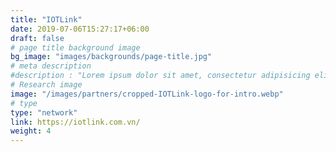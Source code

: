 ```yaml
---
title: "IOTLink"
date: 2019-07-06T15:27:17+06:00
draft: false
# page title background image
bg_image: "images/backgrounds/page-title.jpg"
# meta description
#description : "Lorem ipsum dolor sit amet, consectetur adipisicing elit, sed do eiusmod tempor incididunt ut labore. dolore magna aliqua. Ut enim ad minim veniam, quis nostrud."
# Research image
image: "/images/partners/cropped-IOTLink-logo-for-intro.webp"
# type
type: "network"
link: https://iotlink.com.vn/
weight: 4
---
```

